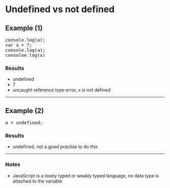 # Undefined vs not defined

## Example (1)

<pre>
console.log(a);
var a = 7;
console.log(a);
consoloe.log(x)
</pre>

### Results
- undefined
- 7
- uncaught reference type error, x is not defined

<hr>

## Example (2)
<pre>
a = undefined;
</pre>

### Results
- undefined, not a good practise to do this

<hr>

### Notes
- JavaScript is a losely typed or weakly typed language, no data type is attached to the variable

